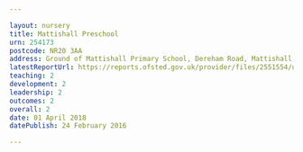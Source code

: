 ```yaml
---

layout: nursery
title: Mattishall Preschool
urn: 254173
postcode: NR20 3AA
address: Ground of Mattishall Primary School, Dereham Road, Mattishall, Dereham, Norfolk, NR20 3AA
latestReportUrl: https://reports.ofsted.gov.uk/provider/files/2551554/urn/254173.pdf
teaching: 2
development: 2
leadership: 2
outcomes: 2
overall: 2
date: 01 April 2018 
datePublish: 24 February 2016

---
```


